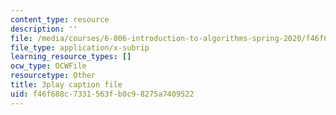 ```yaml
---
content_type: resource
description: ''
file: /media/courses/6-006-introduction-to-algorithms-spring-2020/f46f688c7331563fb0c98275a7409522_U1JYwHcFfso.vtt
file_type: application/x-subrip
learning_resource_types: []
ocw_type: OCWFile
resourcetype: Other
title: 3play caption file
uid: f46f688c-7331-563f-b0c9-8275a7409522
---
```

